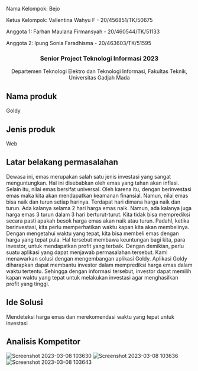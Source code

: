 <p>Nama Kelompok: Bejo</p>
<p>Ketua Kelompok: Vallentina Wahyu F - 20/456851/TK/50675</p>
<p>Anggota 1: Farhan Maulana Firmansyah - 20/460544/TK/51133</p>
<p>Anggota 2: Ipung Sonia Faradhisma - 20/463603/TK/51595</p>

<h3 align="center">Senior Project Teknologi Informasi 2023</h3>
<p align="center">Departemen Teknologi Elektro dan Teknologi Informasi, Fakultas Teknik, Universitas Gadjah Mada</p>

## Nama produk
Goldy
## Jenis produk
Web
## Latar belakang permasalahan
Dewasa ini, emas merupakan salah satu jenis investasi yang sangat menguntungkan. Hal ini disebabkan oleh emas yang tahan akan inflasi. Selain itu, nilai emas bersifat universal. Oleh karena itu, dengan berinvestasi emas maka kita akan mendapatkan keamanan finansial. Namun, nilai emas bisa naik dan turun setiap harinya. Terdapat hari dimana harga naik dan turun. Ada kalanya selama 2 hari harga emas naik. Namun, ada kalanya juga harga emas 3 turun dalam 3 hari berturut-turut. Kita tidak bisa memprediksi secara pasti apakah besok harga emas akan naik atau turun. Padahl, ketika berinvestasi, kita perlu memperhatikan waktu kapan kita akan membelinya. Dengan mengetahui waktu yang tepat, kita bisa membeli emas dengan harga yang tepat pula. Hal tersebut membawa keuntungan bagi kita, para investor, untuk mendapatkan profit yang terbaik. Dengan demikian, perlu suatu aplikasi yang dapat menjawab permasalahan tersebut. Kami menawarkan solusi dengan mengembangan aplikasi Goldy. Aplikasi Goldy diharapkan dapat membantu investor dalam memprediksi harga emas dalam waktu tertentu. Sehingga dengan informasi tersebut, investor dapat memilih kapan waktu yang tepat untuk melakukan investasi agar menghasilkan profit yang tinggi. 
## Ide Solusi
Mendeteksi harga emas dan merekomendasi waktu yang tepat untuk investasi
## Analisis Kompetitor
![Screenshot 2023-03-08 103630](https://user-images.githubusercontent.com/79226247/223613399-e900eda9-fadf-4655-9ae7-40709f591fc4.png)
![Screenshot 2023-03-08 103636](https://user-images.githubusercontent.com/79226247/223613408-2a40d9ea-f345-40de-9096-6b50f2102032.png)
![Screenshot 2023-03-08 103643](https://user-images.githubusercontent.com/79226247/223613418-bcb4ad06-db91-4d4c-a79a-24fe18839e5b.png)
